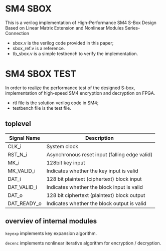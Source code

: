 # SM4 SBOX
This is a verilog implementation of High-Performance SM4 S-Box Design Based on Linear Matrix Extension and Nonlinear Modules Series-Connection

- sbox.v is the verilog code provided in this paper;
- sbox_ref.v is a reference.
- tb_sbox.v is a simple testbench to verify the implementation.


# SM4 SBOX TEST
In order to realize the performance test of the designed S-box, implementation of high-speed SM4 encryption and decryption on FPGA.

- rtl file is the solution verilog code in SM4;
- testbench file is the test file.

## toplevel

|   Signal Name   |   Description   |
| ---- | ---- |
|   CLK_i   |   System clock   |
|   RST_N_i   |   Asynchronous reset input (falling edge valid)   |
|   MK_i   |   128bit key input   |
|   MK_VALID_i   |   Indicates whether the key input is valid   |
|   DAT_i   |   128 bit plaintext (ciphertext) block input   |
|   DAT_VALID_i   |   Indicates whether the block input is valid   |
|   DAT_o   |   128 bit ciphertext (plaintext) block output   |
|   DAT_READY_o   |   Indicates whether the block output is valid   |

## overviev of internal modules

`keyexp` implements key expansion algorithm.

`decenc` implements nonlinear iterative algorithm for encryption / decryption.



